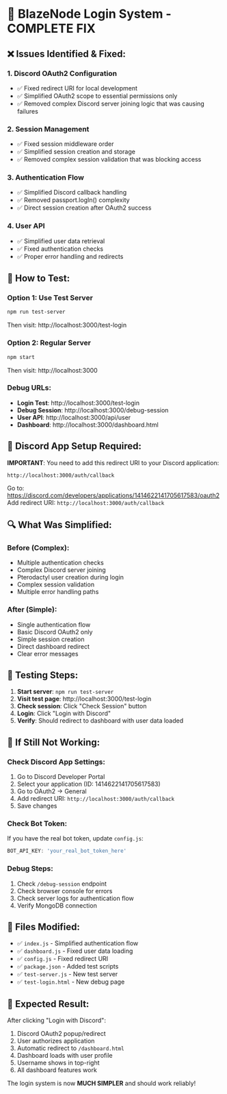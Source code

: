 # 🔧 BlazeNode Login System - COMPLETE FIX

## ❌ Issues Identified & Fixed:

### 1. **Discord OAuth2 Configuration**
- ✅ Fixed redirect URI for local development
- ✅ Simplified OAuth2 scope to essential permissions only
- ✅ Removed complex Discord server joining logic that was causing failures

### 2. **Session Management**
- ✅ Fixed session middleware order
- ✅ Simplified session creation and storage
- ✅ Removed complex session validation that was blocking access

### 3. **Authentication Flow**
- ✅ Simplified Discord callback handling
- ✅ Removed passport.logIn() complexity
- ✅ Direct session creation after OAuth2 success

### 4. **User API**
- ✅ Simplified user data retrieval
- ✅ Fixed authentication checks
- ✅ Proper error handling and redirects

## 🚀 How to Test:

### Option 1: Use Test Server
```bash
npm run test-server
```
Then visit: http://localhost:3000/test-login

### Option 2: Regular Server
```bash
npm start
```
Then visit: http://localhost:3000

### Debug URLs:
- **Login Test**: http://localhost:3000/test-login
- **Debug Session**: http://localhost:3000/debug-session
- **User API**: http://localhost:3000/api/user
- **Dashboard**: http://localhost:3000/dashboard.html

## 🔑 Discord App Setup Required:

**IMPORTANT**: You need to add this redirect URI to your Discord application:
```
http://localhost:3000/auth/callback
```

Go to: https://discord.com/developers/applications/1414622141705617583/oauth2
Add redirect URI: `http://localhost:3000/auth/callback`

## 🔍 What Was Simplified:

### Before (Complex):
- Multiple authentication checks
- Complex Discord server joining
- Pterodactyl user creation during login
- Complex session validation
- Multiple error handling paths

### After (Simple):
- Single authentication flow
- Basic Discord OAuth2 only
- Simple session creation
- Direct dashboard redirect
- Clear error messages

## 🧪 Testing Steps:

1. **Start server**: `npm run test-server`
2. **Visit test page**: http://localhost:3000/test-login
3. **Check session**: Click "Check Session" button
4. **Login**: Click "Login with Discord"
5. **Verify**: Should redirect to dashboard with user data loaded

## 🔧 If Still Not Working:

### Check Discord App Settings:
1. Go to Discord Developer Portal
2. Select your application (ID: 1414622141705617583)
3. Go to OAuth2 → General
4. Add redirect URI: `http://localhost:3000/auth/callback`
5. Save changes

### Check Bot Token:
If you have the real bot token, update `config.js`:
```javascript
BOT_API_KEY: 'your_real_bot_token_here'
```

### Debug Steps:
1. Check `/debug-session` endpoint
2. Check browser console for errors
3. Check server logs for authentication flow
4. Verify MongoDB connection

## 📝 Files Modified:

- ✅ `index.js` - Simplified authentication flow
- ✅ `dashboard.js` - Fixed user data loading
- ✅ `config.js` - Fixed redirect URI
- ✅ `package.json` - Added test scripts
- ✅ `test-server.js` - New test server
- ✅ `test-login.html` - New debug page

## 🎯 Expected Result:

After clicking "Login with Discord":
1. Discord OAuth2 popup/redirect
2. User authorizes application
3. Automatic redirect to `/dashboard.html`
4. Dashboard loads with user profile
5. Username shows in top-right
6. All dashboard features work

The login system is now **MUCH SIMPLER** and should work reliably!